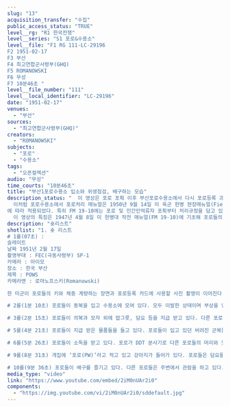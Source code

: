 ```yaml
---
slug: "13"
acquisition_transfer: "수집"
public_access_status: "TRUE"
level__rg: "R1 한국전쟁"
level__series: "S1 포로&수용소"
level__file: "F1 RG 111-LC-29196
F2 1951-02-17
F3 부산 
F4 최고연합군사령부(GHQ) 
F5 ROMANOWSKI
F6 무성 
F7 10분46초 "
level__file_number: "111"
level__local_identifier: "LC-29196"
date: "1951-02-17"
venues: 
  - "부산"
sources: 
  - "최고연합군사령부(GHQ)"
creators: 
  - "ROMANOWSKI"
subjects: 
  - "포로"
  - "수용소"
tags: 
  - "오픈컬렉션"
audio: "무성"
time_courts: "10분46초"
title: "부산1포로수용소 입소와 위생점검, 배구하는 모습"
description_status: "  이 영상은 포로 포획 이후 부산포로수용소에서 다시 포로등록 과정을 보여주고 있다. 포로들은 포획된 직후 포로집결소에서 1차 포로등록을 마치고 임시포로수용소에 이송한 뒤 포로심문을 받고 정식 수용소로 이동한다. 그러나 포로들은 정식 수용소 부산포로수용소에서 다시 포로등록을 받는다. 포로등록 이후 포로들은 옷 외에도 밥그릇, 국그릇, 컵뿐만 아니라 칫솔 및 치약, 신발 등을 지급 받았다. 차용한 옷의 앞뒤와 바지에 ‘PW’ 전쟁포로라는 붉은 색으로 표시가 되었다. 수용소에 입소하면 포로들은 머리부터 시작해 온몸에 DDT 소독약을 뿌려졌다. 이어서 포로들은 이발한 뒤 늦은 식사를 마칠 수 있었다. 
  이처럼 포로수용소에서 포로처리 매뉴얼은 1950년 9월 14일 미 육군 헌병 현장매뉴얼(Field Manual Military Police) FM 19-5와 FM 19-10(헌병작전 매뉴얼) 이 매뉴얼은 1945년 1월 2일 처음 적용되었다가 1947년 4월 8일 개정을 거쳐 1950년 9월 14일 재개정, 1955년 1월 24일 수정되었다.
에 따라 적용되었다. 특히 FM 19-10에는 포로 및 민간인억류자 포획부터 처리규정을 담고 있다. 그 이후 1952년 5월 1일 FM 19-40(전쟁포로처리) 매뉴얼이 등장했다.
  이 영상의 특징은 1947년 4월 8일 미 헌병대 작전 매뉴얼(FM 19-10)에 기초해 포로들의 등록과 신체검사, 수용소 조직, 배식 등 포로처리과정을 담고 있다. "
description: "숏리스트"
shotlist: "1. 숏 리스트 
# 1롤(07초) : 
슬레이트 
날짜 1951년 2월 17일
촬영부대 : FEC(극동사령부) SP-1
카메라 : 아이모
장소 : 한국 부산
제목 : POWS
카메라맨 : 로마노프스키(Romanowski)

한 미군이 포로들의 키와 체중 계량하는 장면과 포로등록 카드에 사용할 사진 촬영이 이어진다. (56초) 포로번호 63NK 124754가 1951년 2월 16일에 사진 촬영하고, 이어서 포로번호 63NK 12475가 같은 날에 사진 촬영 장면이 나온다. 

# 2롤(1분 10초) 포로들이 동복을 입고 수용소에 모여 있다. 모두 이발한 상태이며 부상을 입은 포로는 들것에 앉아 있다. 소년병 포로는 부상을 입은 상태이다. 

# 3롤(2분 15초) 포로들이 의복과 모자 외에 밥그릇, 담요 등을 지급 받고 있다. 다른 포로가 포로 웃옷 등뒤와 바지 등에 ‘PW’라고 붉은 페인트로 쓰고 있다. 포로들은 한쪽에 옷을 갈아 입고 있다.

# 5롤(4분 21초) 포로들이 지급 받은 물품들을 들고 있다. 포로들이 입고 있던 버려진 군복들이 태워지고 있다. “식당 매일 청소”라는 간판이 있다. 

# 6롤(5분 26초) 포로들이 소독을 받고 있다. 포로가 DDT 분사기로 다른 포로들의 머리와 옷 안으로 모두 뿌린다. 포로들이 이발을 받고 있다. 대부분 포로들이 장발이다. (8분) 포로들은 취사실에서 배식을 준비하고 있다. 

# 9롤(8분 31초) 개집에 ‘포로(PW)’라고 적고 있고 강아지가 들어가 있다. 포로들은 담요들을 정리한 상태에서 미군이 밥그릇과 컵 등의 위생을 점검하고 있다. 

# 10롤(9분 36초) 포로들이 배구를 즐기고 있다. 다른 포로들은 주변에서 관람을 하고 있다. (10분 26초) 수용소 한 컨에서 손을 씻고 있다."
media_type: "video"
link: "https://www.youtube.com/embed/2iM0nUAr2i0"
components: 
  - "https://img.youtube.com/vi/2iM0nUAr2i0/sddefault.jpg"
---
```

